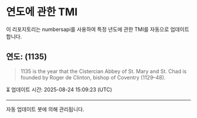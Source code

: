 
# 연도에 관한 TMI

이 리포지토리는 numbersapi를 사용하여 특정 년도에 관한 TMI를 자동으로 업데이트합니다.

## 연도: (1135)
> 1135 is the year that the Cistercian Abbey of St. Mary and St. Chad is founded by Roger de Clinton, bishop of Coventry (1129–48).

⏳ 업데이트 시간: 2025-08-24 15:09:23 (UTC)

---
자동 업데이트 봇에 의해 관리됩니다.
